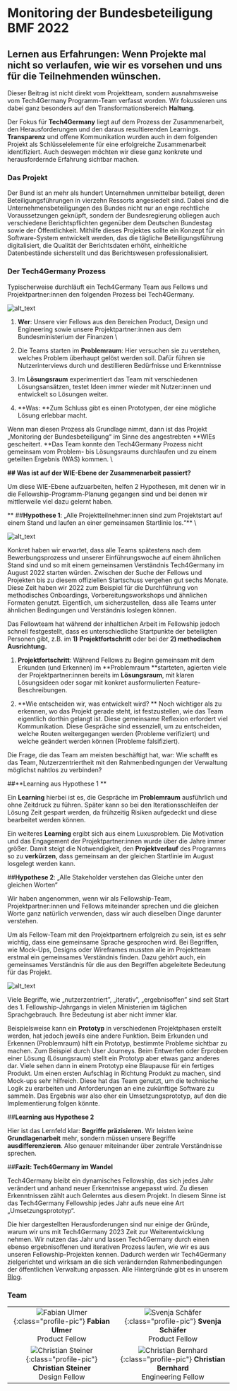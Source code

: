 # Monitoring der Bundesbeteiligung BMF 2022

## Lernen aus Erfahrungen: Wenn Projekte mal nicht so verlaufen, wie wir es vorsehen und uns für die Teilnehmenden wünschen.

Dieser Beitrag ist nicht direkt vom Projektteam, sondern ausnahmsweise vom Tech4Germany Programm-Team verfasst worden. Wir fokussieren uns dabei ganz besonders auf den Transformationsbereich **Haltung**. 

Der Fokus für **Tech4Germany** liegt auf dem Prozess der Zusammenarbeit, den Herausforderungen und den daraus resultierenden Learnings. **Transparenz** und offene Kommunikation wurden auch in dem folgenden Projekt als Schlüsselelemente für eine erfolgreiche Zusammenarbeit identifiziert. Auch deswegen möchten wir diese ganz konkrete und herausfordernde Erfahrung sichtbar machen.

###  Das Projekt

Der Bund ist an mehr als hundert Unternehmen unmittelbar beteiligt, deren Beteiligungsführungen in vierzehn Ressorts angesiedelt sind. Dabei sind die Unternehmensbeteiligungen des Bundes nicht nur an enge rechtliche Voraussetzungen geknüpft, sondern der Bundesregierung obliegen auch verschiedene Berichtspflichten gegenüber dem Deutschen Bundestag sowie der Öffentlichkeit. Mithilfe dieses Projektes sollte ein Konzept für ein Software-System entwickelt werden, das die tägliche Beteiligungsführung digitalisiert, die Qualität der Berichtsdaten erhöht, einheitliche Datenbestände sicherstellt und das Berichtswesen professionalisiert.

###  Der Tech4Germany Prozess
 
Typischerweise durchläuft ein Tech4Germany Team aus Fellows und Projektpartner:innen den folgenden Prozess bei Tech4Germany.  
 

![alt_text](WerWieWas.png)


1. **Wer**: Unsere vier Fellows aus den Bereichen Product, Design und Engineering sowie unsere Projektpartner:innen aus dem Bundesministerium der Finanzen \

2. Die Teams starten im **Problemraum**: Hier versuchen sie zu verstehen, welches Problem überhaupt gelöst werden soll. Dafür führen sie Nutzerinterviews durch und destillieren Bedürfnisse und Erkenntnisse
3. Im **Lösungsraum** experimentiert das Team mit verschiedenen Lösungsansätzen, testet Ideen immer wieder mit Nutzer:innen und entwickelt so Lösungen weiter. 
4. **Was: **Zum Schluss gibt es einen Prototypen, der eine mögliche Lösung erlebbar macht. 

Wenn man diesen Prozess als Grundlage nimmt, dann ist das Projekt „Monitoring der Bundesbeteiligung“ im Sinne des angestrebten **WIEs gescheitert. **Das Team konnte den Tech4Germany Prozess nicht gemeinsam vom Problem- bis Lösungsraums durchlaufen und zu einem geteilten Ergebnis (WAS) kommen. \


**## Was ist auf der WIE-Ebene der Zusammenarbeit passiert?**

Um diese WIE-Ebene aufzuarbeiten, helfen 2 Hypothesen, mit denen wir in die Fellowship-Programm-Planung gegangen sind und bei denen wir mittlerweile viel dazu gelernt haben. 

** ##**Hypothese 1**: „Alle Projektteilnehmer:innen sind zum Projektstart auf einem Stand und laufen an einer gemeinsamen Startlinie los.“** \


![alt_text](TimeLine.png)

Konkret haben wir erwartet, dass alle Teams spätestens nach dem Bewerbungsprozess und unserer Einführungswoche auf einem ähnlichen Stand sind und so mit einem gemeinsamen Verständnis Tech4Germany im August 2022 starten würden. Zwischen der Suche der Fellows und Projekten bis zu diesem offiziellen Startschuss vergehen gut sechs Monate. Diese Zeit haben wir 2022 zum Beispiel für die Durchführung von methodisches Onboardings, Vorbereitungsworkshops und ähnlichen Formaten genutzt. Eigentlich, um sicherzustellen, dass alle Teams unter ähnlichen Bedingungen und Verständnis loslegen können. 

Das Fellowteam hat während der inhaltlichen Arbeit im Fellowship jedoch schnell festgestellt, dass es unterschiedliche Startpunkte der beteiligten Personen gibt, z.B. im **1)** **Projektfortschritt** oder bei der **2) methodischen Ausrichtung.**

1) **Projektfortschritt**: Während Fellows zu Beginn gemeinsam mit dem Erkunden (und Erkennen) im **Problemraum **starteten, agierten viele der Projektpartner:innen bereits im **Lösungsraum**, mit klaren Lösungsideen oder sogar mit konkret ausformulierten Feature-Beschreibungen.

2) **Wie entscheiden wir, was entwickelt wird? ** Noch wichtiger als zu erkennen, wo das Projekt gerade steht, ist festzustellen, wie das Team eigentlich dorthin gelangt ist. Diese gemeinsame Reflexion erfordert viel Kommunikation. Diese Gespräche sind essenziell, um zu entscheiden, welche Routen weitergegangen werden (Probleme verifiziert) und welche geändert werden können (Probleme falsifiziert). 

 
Die Frage, die das Team am meisten beschäftigt hat, war: Wie schafft es das Team, Nutzerzentriertheit mit den Rahmenbedingungen der Verwaltung möglichst nahtlos zu verbinden?

##**Learning aus Hypothese 1 ** 

Ein **Learning** hierbei ist es, die Gespräche im **Problemraum** ausführlich und ohne Zeitdruck zu führen. Später kann so bei den Iterationsschleifen der Lösung Zeit gespart werden, da frühzeitig Risiken aufgedeckt und diese bearbeitet werden können.  
 
Ein weiteres **Learning** ergibt sich aus einem Luxusproblem. Die Motivation und das Engagement der Projektpartner:innen wurde über die Jahre immer größer. Damit steigt die Notwendigkeit, den **Projektverlauf** des Programms so zu **verkürzen**, dass gemeinsam an der gleichen Startlinie im August losgelegt werden kann. 

##**Hypothese 2**: „Alle Stakeholder verstehen das Gleiche unter den gleichen Worten“ 
 
Wir haben angenommen, wenn wir als Fellowship-Team, Projektpartner:innen und Fellows miteinander sprechen und die gleichen Worte ganz natürlich verwenden, dass wir auch dieselben Dinge darunter verstehen.  
 
Um als Fellow-Team mit den Projektpartnern erfolgreich zu sein, ist es sehr wichtig, dass eine gemeinsame Sprache gesprochen wird. Bei Begriffen, wie Mock-Ups, Designs oder Wireframes mussten alle im Projektteam erstmal ein gemeinsames Verständnis finden. Dazu gehört auch, ein gemeinsames Verständnis für die aus den Begriffen abgeleitete Bedeutung für das Projekt.

![alt_text](naming.png)
 
Viele Begriffe, wie „nutzerzentriert”, „iterativ”, „ergebnisoffen” sind seit Start des 1. Fellowship-Jahrgangs in vielen Ministerien im täglichen Sprachgebrauch. Ihre Bedeutung ist aber nicht immer klar.

Beispielsweise kann ein **Prototyp** in verschiedenen Projektphasen erstellt werden, hat jedoch jeweils eine andere Funktion. Beim Erkunden und Erkennen (Problemraum) hilft ein Prototyp, bestimmte Probleme sichtbar zu machen. Zum Beispiel durch User Journeys. Beim Entwerfen oder Erproben einer Lösung (Lösungsraum) stellt ein Prototyp aber etwas ganz anderes dar. Viele sehen dann in einem Prototyp eine Blaupause für ein fertiges Produkt. Um einen ersten Aufschlag in Richtung Produkt zu machen, sind Mock-ups sehr hilfreich. Diese hat das Team genutzt, um die technische Logik zu erarbeiten und Anforderungen an eine zukünftige Software zu sammeln. Das Ergebnis war also eher ein Umsetzungsprototyp, auf den die Implementierung folgen könnte. 

##**Learning aus Hypothese 2**

Hier ist das Lernfeld klar: **Begriffe präzisieren.** Wir leisten keine **Grundlagenarbeit** mehr, sondern müssen unsere Begriffe **ausdifferenzieren**. Also genauer miteinander über zentrale Verständnisse sprechen.

##**Fazit: Tech4Germany im Wandel**

Tech4Germany bleibt ein dynamisches Fellowship, das sich jedes Jahr verändert und anhand neuer Erkenntnisse angepasst wird. Zu diesen Erkenntnissen zählt auch Gelerntes aus diesem Projekt. In diesem Sinne ist das Tech4Germany Fellowship jedes Jahr aufs neue eine Art „Umsetzungsprototyp“.  
 
Die hier dargestellten Herausforderungen sind nur einige der Gründe, warum wir uns mit Tech4Germany 2023 Zeit zur Weiterentwicklung nehmen. Wir nutzen das Jahr und lassen Tech4Germany durch einen ebenso ergebnisoffenen und iterativen Prozess laufen, wie wir es aus unseren Fellowship-Projekten kennen. Dadurch werden wir Tech4Germany zielgerichtet und wirksam an die sich verändernden Rahmenbedingungen der öffentlichen Verwaltung anpassen. Alle Hintergründe gibt es in unserem [Blog](https://digitalservice.bund.de/blog/tech4germany-2023-weiterentwicklung).

### Team

|                                      |                                       |
|:--------------------------------------:|:---------------------------------------:|
| ![Fabian Ulmer](Fabian_Ulmer_tech4germany.png){:class="profile-pic"} **Fabian Ulmer**<br>Product Fellow | ![Svenja Schäfer](Svenja_Schaefer_tech4germany.jpg){:class="profile-pic"} **Svenja Schäfer**<br>Product Fellow |
| ![Christian Steiner](Christian_Steiner_tech4germany.jpg){:class="profile-pic"} **Christian Steiner**<br>Design Fellow | ![Christian Bernhard](Christian_Bernhard_tech4germany.png){:class="profile-pic"} **Christian Bernhard**<br>Engineering Fellow |

